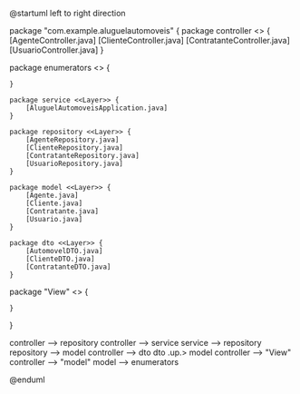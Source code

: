 @startuml
left to right direction

package "com.example.aluguelautomoveis" {
    package controller <<Layer>> {
        [AgenteController.java]
        [ClienteController.java]
        [ContratanteController.java]
        [UsuarioController.java]
    }
    
   package enumerators <<Layer>> {

    }

    package service <<Layer>> {
        [AluguelAutomoveisApplication.java]
    }
    
    package repository <<Layer>> {
        [AgenteRepository.java]
        [ClienteRepository.java]
        [ContratanteRepository.java]
        [UsuarioRepository.java]
    }
    
    package model <<Layer>> {
        [Agente.java]
        [Cliente.java]
        [Contratante.java]
        [Usuario.java]
    }
    
    package dto <<Layer>> {
        [AutomovelDTO.java]
        [ClienteDTO.java]
        [ContratanteDTO.java]
    }
package "View" <<Layer>> {

    }
}


controller --> repository
controller --> service
service --> repository
repository --> model
controller --> dto
dto .up.> model 
controller --> "View"
controller --> "model"
model --> enumerators

@enduml
